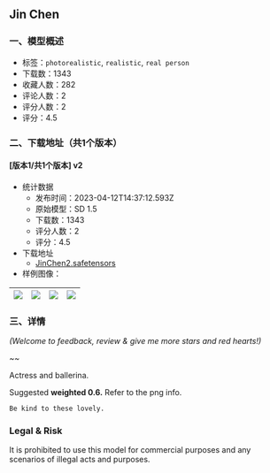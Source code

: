 ## Jin Chen
### 一、模型概述

- 标签：`photorealistic`, `realistic`, `real person`
- 下载数：1343
- 收藏人数：282
- 评论人数：2
- 评分人数：2
- 评分：4.5

### 二、下载地址（共1个版本）

#### [版本1/共1个版本] v2

- 统计数据
  - 发布时间：2023-04-12T14:37:12.593Z
  - 原始模型：SD 1.5
  - 下载数：1343
  - 评分人数：2
  - 评分：4.5
- 下载地址
  - [JinChen2.safetensors](https://civitai.com/api/download/models/43750)
- 样例图像：

| <img src="https://image.civitai.com/xG1nkqKTMzGDvpLrqFT7WA/bd1b2b72-c019-4182-22bc-4b1d32778c00/width=450/478017.jpeg" /> | <img src="https://image.civitai.com/xG1nkqKTMzGDvpLrqFT7WA/678ebfad-16ee-48c5-843f-cd3ea1672000/width=450/477952.jpeg" /> | <img src="https://image.civitai.com/xG1nkqKTMzGDvpLrqFT7WA/67f80b67-8fd1-45f8-b2ee-b8ebc0119700/width=450/491822.jpeg" /> | <img src="https://image.civitai.com/xG1nkqKTMzGDvpLrqFT7WA/4a85928c-893c-49d5-fa72-82148df11300/width=450/477959.jpeg" /> |
| ---- | ---- | ---- | ---- |


### 三、详情
<p><em>(Welcome to feedback, review &amp; give me more stars and red hearts!)</em></p><p><em>~~</em></p><p>Actress and ballerina.</p><p>Suggested <strong>weighted 0.6.</strong> Refer to the png info.</p><pre><code>Be kind to these lovely.</code></pre><h3>Legal &amp; Risk</h3><p>It is prohibited to use this model for commercial purposes and any scenarios of illegal acts and purposes.</p>